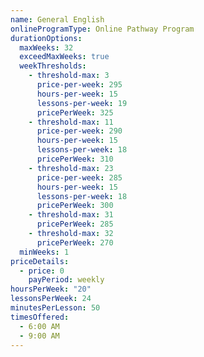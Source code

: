 ```yaml
---
name: General English
onlineProgramType: Online Pathway Program
durationOptions:
  maxWeeks: 32
  exceedMaxWeeks: true
  weekThresholds:
    - threshold-max: 3
      price-per-week: 295
      hours-per-week: 15
      lessons-per-week: 19
      pricePerWeek: 325
    - threshold-max: 11
      price-per-week: 290
      hours-per-week: 15
      lessons-per-week: 18
      pricePerWeek: 310
    - threshold-max: 23
      price-per-week: 285
      hours-per-week: 15
      lessons-per-week: 18
      pricePerWeek: 300
    - threshold-max: 31
      pricePerWeek: 285
    - threshold-max: 32
      pricePerWeek: 270
  minWeeks: 1
priceDetails:
  - price: 0
    payPeriod: weekly
hoursPerWeek: "20"
lessonsPerWeek: 24
minutesPerLesson: 50
timesOffered:
  - 6:00 AM
  - 9:00 AM
---
```

